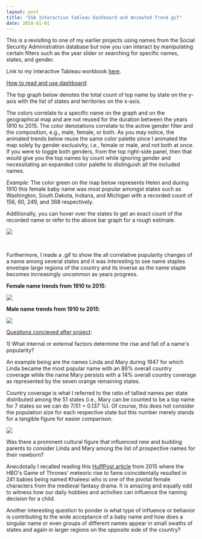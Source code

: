 ```yaml
---
layout: post
title: "SSA Interactive Tableau Dashboard and Animated Trend gif"
date: 2018-01-01
---
```

<p>This is a revisiting to one of my earlier projects using names from the Social Security Administration database but now you can interact by manipulating certain filters such as the year slider or searching for specific names, states, and gender.</p>
<p>Link to my interactive Tableau workbook <a href="https://public.tableau.com/views/Book2_19285/Dashboard?:embed=y&amp;:display_count=yes&amp;publish=yes&amp;:toolbar=no">here</a>.</p>
<p><span style="text-decoration: underline;">How to read and use dashboard</span>:</p>
<p>The top graph below denotes the total count of top name by state on the y-axis with the list of states and territories on the x-axis.</p>
<p>The colors correlate to a specific name on the graph and on the geographical map and are not reused for the duration between the years 1910 to 2015. The color denotations correlate to the active gender filter and the composition, e.g., male, female, or both. As you may notice, the animated trends below reuse the same color palette since I animated the map solely by gender exclusivity, i.e., female or male, and not both at once. If you were to toggle both genders, from the top right-side panel, then that would give you the top names by count while ignoring gender and necessitating an expanded color palette to distinguish all the included names.</p>
<p><em>Example</em>: The color green on the map below represents Helen and during 1910 this female baby name was most popular amongst states such as Washington, South Dakota, Indiana, and Michigan with a recorded count of 156, 60, 249, and 368 respectively.</p>
<p>Additionally, you can hover over the states to get an exact count of the recorded name or refer to the above bar graph for a rough estimate.</p>
<p><img src="https://raw.githubusercontent.com/michaelip2/michaelip2.github.io/master/images/1910%20female%20us.png" /></p>
<p>&nbsp;</p>
<p>Furthermore, I made a .gif to show the all correlative popularity changes of a name among several states and it was interesting to see name staples envelope large regions of the country and its inverse as the name staple becomes increasingly uncommon as years progress.</p>
<p><strong>Female name trends from 1910 to 2015</strong>:</p>
<p><img src="https://raw.githubusercontent.com/michaelip2/michaelip2.github.io/master/images/1910%20-%202015%20female%20Name.gif" /></p>
<p><strong>Male name trends from 1910 to 2015</strong>:</p>
<p><img src="https://raw.githubusercontent.com/michaelip2/michaelip2.github.io/master/images/1910%20-%202015%20male%20Name.gif" /></p>
<p><u>Questions concieved after project</u>:</p>
<p>1) What internal or external factors determine the rise and fall of a name's popularity?</p>
<p>An example being are the names Linda and Mary during 1947 for which Linda became the most popular name with an 86% overall country coverage while the name Mary persists with a 14% overall country coverage as represented by the seven orange remaining states.</p>
<p>Country coverage is what I referred to the ratio of tallied names per state distributed among the 51 states (i.e., Mary can be counted to be a top name for 7 states so we can do 7/51 = 0.137 %). Of course, this does not consider the population size for each respective state but this number merely stands for a tangible figure for easier comparison.</p>
<p><img src="https://raw.githubusercontent.com/michaelip2/michaelip2.github.io/master/images/1947%20female%20us.png" /></p>
<p>Was there a prominent cultural figure that influenced new and budding parents to consider Linda and Mary among the list of prospective names for their newborn?</p>
<p>Anecdotally I recalled reading this <a href="https://www.huffingtonpost.com/2015/04/08/game-of-thrones-baby-names_n_7018504.html">HuffPost article</a> from 2015 where the HBO's Game of Thrones' meteoric rise to fame coincidentally resulted in 241 babies being named Khaleesi who is one of the pivotal female characters from the medieval fantasy drama. It is amazing and equally odd to witness how our daily hobbies and activities can influence the naming decision for a child.</p>
<p>Another interesting question to ponder is what type of influence or behavior is contributing to the wide acceptance of a baby name and how does a singular name or even groups of different names appear in small swaths of states and again in larger regions on the opposite side of the country?</p>
<p>&nbsp;</p>
